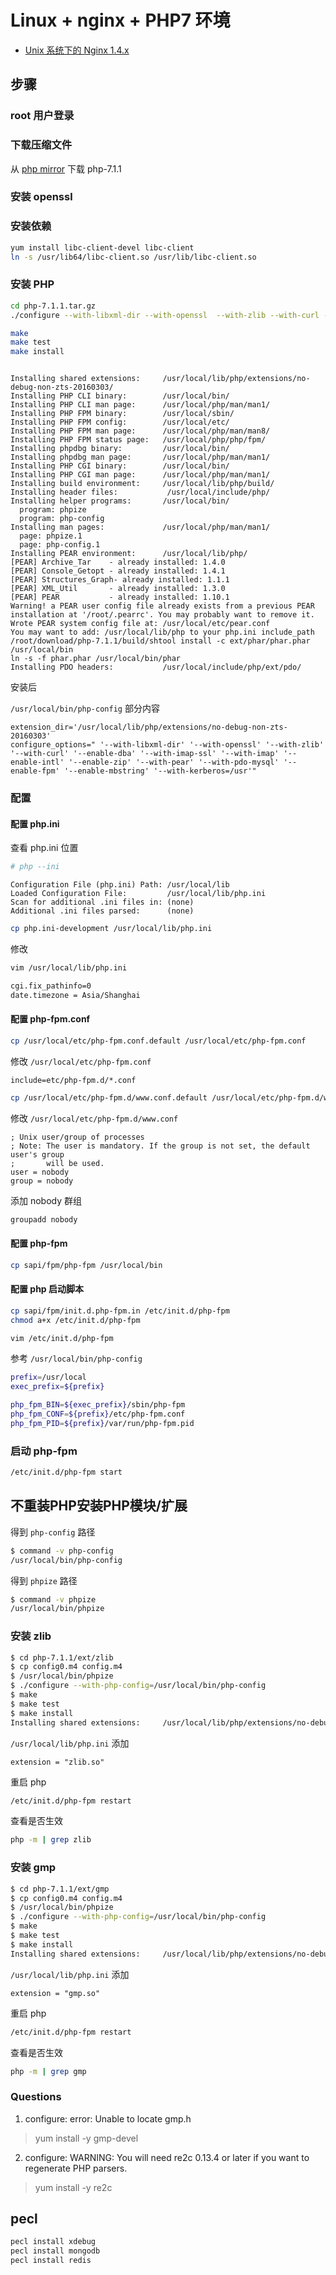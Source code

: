 # Linux + nginx + PHP7 环境

* [Unix 系统下的 Nginx 1.4.x](http://php.net/manual/zh/install.unix.nginx.php)

## 步骤

### root 用户登录


### 下载压缩文件

从 [php mirror](http://php.net/get/php-7.1.1.tar.gz/from/a/mirror) 下载 php-7.1.1

### 安装 openssl

### 安装依赖

```sh
yum install libc-client-devel libc-client
ln -s /usr/lib64/libc-client.so /usr/lib/libc-client.so
```

### 安装 PHP

```sh
cd php-7.1.1.tar.gz
./configure --with-libxml-dir --with-openssl  --with-zlib --with-curl --enable-dba --with-imap-ssl  --with-imap --enable-intl --enable-zip --with-pear --with-pdo-mysql --enable-fpm --enable-mbstring  --with-kerberos=/usr

make
make test
make install
```

```log

Installing shared extensions:     /usr/local/lib/php/extensions/no-debug-non-zts-20160303/
Installing PHP CLI binary:        /usr/local/bin/
Installing PHP CLI man page:      /usr/local/php/man/man1/
Installing PHP FPM binary:        /usr/local/sbin/
Installing PHP FPM config:        /usr/local/etc/
Installing PHP FPM man page:      /usr/local/php/man/man8/
Installing PHP FPM status page:   /usr/local/php/php/fpm/
Installing phpdbg binary:         /usr/local/bin/
Installing phpdbg man page:       /usr/local/php/man/man1/
Installing PHP CGI binary:        /usr/local/bin/
Installing PHP CGI man page:      /usr/local/php/man/man1/
Installing build environment:     /usr/local/lib/php/build/
Installing header files:           /usr/local/include/php/
Installing helper programs:       /usr/local/bin/
  program: phpize
  program: php-config
Installing man pages:             /usr/local/php/man/man1/
  page: phpize.1
  page: php-config.1
Installing PEAR environment:      /usr/local/lib/php/
[PEAR] Archive_Tar    - already installed: 1.4.0
[PEAR] Console_Getopt - already installed: 1.4.1
[PEAR] Structures_Graph- already installed: 1.1.1
[PEAR] XML_Util       - already installed: 1.3.0
[PEAR] PEAR           - already installed: 1.10.1
Warning! a PEAR user config file already exists from a previous PEAR installation at '/root/.pearrc'. You may probably want to remove it.
Wrote PEAR system config file at: /usr/local/etc/pear.conf
You may want to add: /usr/local/lib/php to your php.ini include_path
/root/download/php-7.1.1/build/shtool install -c ext/phar/phar.phar /usr/local/bin
ln -s -f phar.phar /usr/local/bin/phar
Installing PDO headers:           /usr/local/include/php/ext/pdo/
```

安装后

`/usr/local/bin/php-config` 部分内容

```
extension_dir='/usr/local/lib/php/extensions/no-debug-non-zts-20160303'
configure_options=" '--with-libxml-dir' '--with-openssl' '--with-zlib' '--with-curl' '--enable-dba' '--with-imap-ssl' '--with-imap' '--enable-intl' '--enable-zip' '--with-pear' '--with-pdo-mysql' '--enable-fpm' '--enable-mbstring' '--with-kerberos=/usr'"
```

### 配置

#### 配置 php.ini

查看 php.ini 位置

```sh
# php --ini
```

```
Configuration File (php.ini) Path: /usr/local/lib
Loaded Configuration File:         /usr/local/lib/php.ini
Scan for additional .ini files in: (none)
Additional .ini files parsed:      (none)
```

```sh
cp php.ini-development /usr/local/lib/php.ini
```

修改

```sh
vim /usr/local/lib/php.ini
```

```sh
cgi.fix_pathinfo=0
date.timezone = Asia/Shanghai
```

#### 配置 php-fpm.conf

```sh
cp /usr/local/etc/php-fpm.conf.default /usr/local/etc/php-fpm.conf
```

修改 `/usr/local/etc/php-fpm.conf`

```
include=etc/php-fpm.d/*.conf
```

```sh
cp /usr/local/etc/php-fpm.d/www.conf.default /usr/local/etc/php-fpm.d/www.conf
```

修改 `/usr/local/etc/php-fpm.d/www.conf `

```
; Unix user/group of processes
; Note: The user is mandatory. If the group is not set, the default user's group
;       will be used.
user = nobody
group = nobody
```


添加 nobody 群组

```sh
groupadd nobody
```

#### 配置 php-fpm

```sh
cp sapi/fpm/php-fpm /usr/local/bin
```

#### 配置 php 启动脚本

```sh
cp sapi/fpm/init.d.php-fpm.in /etc/init.d/php-fpm
chmod a+x /etc/init.d/php-fpm
```

```sh
vim /etc/init.d/php-fpm
```

参考  `/usr/local/bin/php-config`

```sh
prefix=/usr/local
exec_prefix=${prefix}

php_fpm_BIN=${exec_prefix}/sbin/php-fpm
php_fpm_CONF=${prefix}/etc/php-fpm.conf
php_fpm_PID=${prefix}/var/run/php-fpm.pid
```

### 启动 php-fpm

```sh
/etc/init.d/php-fpm start
```

## 不重装PHP安装PHP模块/扩展

得到 `php-config` 路径

```sh
$ command -v php-config
/usr/local/bin/php-config
```

得到 `phpize` 路径

```sh
$ command -v phpize
/usr/local/bin/phpize
```

### 安装 zlib

```sh
$ cd php-7.1.1/ext/zlib
$ cp config0.m4 config.m4
$ /usr/local/bin/phpize
$ ./configure --with-php-config=/usr/local/bin/php-config
$ make
$ make test
$ make install
Installing shared extensions:     /usr/local/lib/php/extensions/no-debug-non-zts-20131226/
```

`/usr/local/lib/php.ini` 添加

```
extension = "zlib.so"
```

重启 php

```sh
/etc/init.d/php-fpm restart
```

查看是否生效

```sh
php -m | grep zlib
```

### 安装 gmp

```sh
$ cd php-7.1.1/ext/gmp
$ cp config0.m4 config.m4
$ /usr/local/bin/phpize
$ ./configure --with-php-config=/usr/local/bin/php-config
$ make
$ make test
$ make install
Installing shared extensions:     /usr/local/lib/php/extensions/no-debug-non-zts-20131226/
```

`/usr/local/lib/php.ini` 添加

```
extension = "gmp.so"
```

重启 php

```sh
/etc/init.d/php-fpm restart
```

查看是否生效

```sh
php -m | grep gmp
```

### Questions

1. configure: error: Unable to locate gmp.h

> yum install -y gmp-devel

2. configure: WARNING: You will need re2c 0.13.4 or later if you want to regenerate PHP parsers.

> yum install -y re2c

## pecl

```sh
pecl install xdebug
pecl install mongodb
pecl install redis
```
